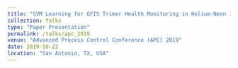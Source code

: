 ```yaml
---
title: "SVM Learning for GFIS Trimer Health Monitoring in Helium-Neon Ion Beam Microscopy"
collection: talks
type: "Paper Presentation"
permalink: /talks/apc_2019
venue: "Advanced Process Control Conference (APC) 2019"
date: 2019-10-22
location: "San Antonio, TX, USA"
---
```

